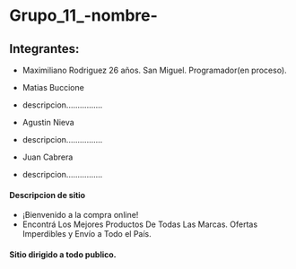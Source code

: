 # Grupo_11_-nombre-
## Integrantes:
- Maximiliano Rodriguez
26 años. San Miguel. Programador(en proceso).

- Matias Buccione
- descripcion................
- Agustin Nieva
- descripcion................
- Juan Cabrera
- descripcion................

#### Descripcion de sitio
- ¡Bienvenido a la compra online! 
- Encontrá Los Mejores Productos De Todas Las Marcas. Ofertas Imperdibles y Envío a Todo el País.

#### Sitio dirigido a todo publico.

